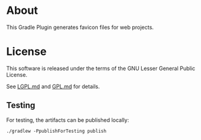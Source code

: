 # About

This Gradle Plugin generates favicon files for web projects.

# License

This software is released under the terms of the GNU Lesser General Public
License.

See  [LGPL.md](LGPL.md) and [GPL.md](GPL.md) for details.

## Testing

For testing, the artifacts can be published locally:

    ./gradlew -PpublishForTesting publish
